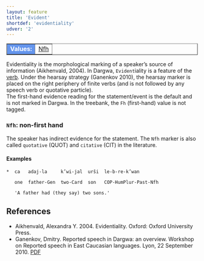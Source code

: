 ```yaml
---
layout: feature
title: 'Evident'
shortdef: 'evidentiality'
udver: '2'
---
```


<table class="typeindex" border="1">
<tr>
  <td style="background-color:cornflowerblue;color:white"><strong>Values:</strong> </td>
  <td><a href="#Nfh">Nfh</a></td>
</tr>
</table>

Evidentiality is the morphological marking of a speaker’s source of information (Aikhenvald, 2004). In Dargwa, `Evident`iality is a feature of the [verb](dar-pos/VERB). Under the hearsay strategy (Ganenkov 2010), the hearsay marker is placed on the right periphery of finite verbs (and is not followed by any speech verb or quotative particle).  
The first-hand evidence reading for the statement/event is the default and is not marked in Dargwa. In the treebank, the `Fh` (first-hand) value is not tagged.

### <a name="Nfh">`Nfh`: non-first hand  

The speaker has indirect evidence for the statement. The `Nfh` marker is also called `quotative` (QUOT) and `citative` (CIT) in the literature.

#### Examples
```
*  ca   adaj-la     k’wi-jal  urši  le-b-re-k’wan  

   one  father-Gen  two-Card  son   COP-HumPlur-Past-Nfh   

   'A father had (they say) two sons.'   
```

## References

* Aikhenvald, Alexandra Y. 2004. Evidentiality. Oxford: Oxford University Press.  
* Ganenkov, Dmitry. Reported speech in Dargwa: an overview. Workshop on Reported speech in East Caucasian languages. Lyon, 22 September 2010. [PDF](http://dag-languages.org/download/Reported_speech_Dargwa.pdf)  
